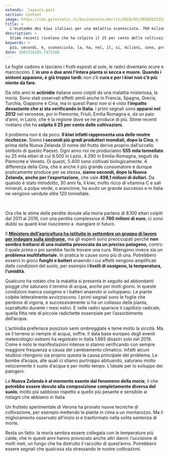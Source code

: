 ```yaml
--- 
extends: _layouts.post 
section: content 
image: https://cdn.gelestatic.it/businessinsider/it/2018/05/381BIO153524_pr.jpg 
title: > 
  L’ecatombe dei kiwi italiani per una malattia sconosciuta. 760 milioni di perdite nel settore (secondi al mondo per produzione ed export) 
description: > 
  Stime recenti rivelano che ha colpito il 25 per cento delle coltivazioni.In pratica le cause sono più di una.Qualcuno ha notato che la malattia si presenta in seguito ad abbondanti piogge che saturano il terreno di acqua, anche per molti giorni.I primi segnali sono le foglie che perdono di vigoria, e successivamente si ha un collasso della pianta, soprattutto durante i mesi estivi.Un frutteto sperimentale di Verona ha provato nuove tecniche di coltivazione, per esempio mettendo le piante in cima a un montarozzo. 
keywords: > 
  più, secondi, è, sconosciuta, la, ha, nel, il, si, milioni, sono, produzione, che, settore, le, malattia, perdite, una, mondo, di 
date: 1603226185.7471588 
--- 
```

<div><p>Le foglie cadono e lasciano i frutti esposti al sole, le radici diventano scure e marciscono. E <strong>in uno o due anni l&#8217;intera pianta si secca e muore. Quando i sintomi appaiono, &#232; gi&#224; troppo tardi: </strong>non c&#8217;&#232;&#160;<strong>cura&#160;e&#160;per i kiwi non c&#8217;&#232; pi&#249; niente da fare.</strong></p><p id="adv-Middle1-dev"></p>
<p>Da otto anni le <strong>actinidie</strong> italiane sono colpiti da una malattia misteriosa, la moria. Sono stati osservati effetti simili anche in Francia, Spagna, Grecia, Turchia, Giappone e Cina, ma in questi Paesi non si &#232; visto <strong>l&#8217;impatto devastante che si sta verificando in Italia</strong>. I primi segnali sono<strong> apparsi nel 2012</strong> nel veronese, poi in Piemonte, Friuli, Emilia Romagna e, da un paio d&#8217;anni, in Lazio, che &#232; la regione dove se ne produce di pi&#249;. Stime recenti rivelano che ha <strong>colpito il 25 per cento delle coltivazioni.</strong></p><p id="adv-Bottom"></p>
<p>Il problema non &#232; da poco. <strong>Il kiwi infatti rappresenta una delle nostre ricchezze.</strong> Siamo <strong>i secondi pi&#249; gradi produttori mondiali, dopo la Cina</strong>, e prima della Nuova Zelanda&#160;(il nome del frutto deriva proprio dall&#8217;uccello simbolo di questo Paese). Ogni anno noi ne produciamo <strong>555 mila tonnellate</strong> su 25 mila ettari di cui 9.500 in Lazio, 4.290 in Emilia-Romagna, seguiti da Piemonte e Veneto. Di questi, 5.400 sono coltivati biologicamente. A differenza della Cina, che &#232; anche il pi&#249; grande consumatore e dunque praticamente produce per se stessa, <strong>siamo secondi, dopo la Nuova Zelanda, anche per l&#8217;esportazione,</strong> che vale <strong>498,1 milioni di dollari.</strong> Da quando &#232; stato introdotto, 30 anni fa, il kiwi, molto ricco di vitamina C e sali minerali, a polpa verde, o arancione, ha avuto un grande successo e in Italia ne vengono vendute oltre 120 tonnellate.</p><p>&#160;</p><p>Ora che le stime delle perdite dovute alla moria parlano di 8.100 ettari colpiti dal 2011 al 2019, con una perdita complessiva di <strong>760 milioni di euro</strong>, ci sono dubbi su quanti kiwi riusciremo a&#160; mangiare in futuro.</p><p id="advHook-x21"></p>
<p>Il <a href="https://www.politicheagricole.it/flex/cm/pages/ServeBLOB.php/L/IT/IDPagina/16018" target="_blank"><strong>Ministero dell&#8217;agricoltura ha istituito in settembre un gruppo di lavoro per indagare sulla sindrome,</strong></a> ma gli esperti sono preoccupati perch&#233; <strong>non sembra trattarsi di una malattia provocata da un preciso patogeno,</strong> contro il quale prima o poi sarebbe facile trovare una cura. Ritengono invece sia un<strong> problema multifattoriale.</strong> In pratica le cause sono pi&#249; di una. Potrebbero esserci in gioco <strong>funghi e batteri</strong> anaerobi i cui effetti vengono amplificati dalle condizioni del suolo, per esempio <strong>i livelli di ossigeno, la temperatura, l&#8217;umidit&#224;</strong>.</p>
<p>Qualcuno ha notato che la malattia si presenta in seguito ad abbondanti piogge che saturano il terreno di acqua, anche per molti giorni. In queste condizioni manca ossigeno e i batteri anaerobi si sviluppano. Le piante colpite letteralmente avvizziscono. I primi segnali sono le foglie che perdono di vigoria, e successivamente si ha un collasso della pianta, soprattutto durante i mesi estivi. E nelle radici sparisce il capillizio radicale, quella fitta rete di piccole radichette essenziale per l&#8217;assorbimento dell&#8217;acqua.</p>
<p>L&#8217;actinidia preferisce posizioni semi ombreggiate e teme molto la siccit&#224;. Ma se il terreno si riempie di acqua, soffre. Il data base europeo degli eventi meteorologici estremi ha registrato in Italia 1.665 disastri solo nel 2019. Come &#232; noto le manifestazioni intense si stanno verificando con sempre maggiore frequenza a causa del cambiamento climatico. Infatti alcuni studiosi ritengono sia proprio questa la causa principale del problema. Le bombe d&#8217;acqua, alle quali ci stiamo purtroppo abituando, saturano molto velocemente il suolo d&#8217;acqua e per molto tempo. L&#8217;ideale per lo sviluppo dei patogeni.</p>
<p>La <strong>Nuova Zelanda &#232; al momento esente dal fenomeno della moria</strong>; il che <strong>potrebbe essere dovuto alla composizione completamente diversa del suolo</strong>, molto pi&#249; sabbioso rispetto a quello pi&#249; pesante e sensibile ai ristagni che abbiamo in Italia.</p>
<p>Un frutteto sperimentale di Verona ha provato nuove tecniche di coltivazione, per esempio mettendo le piante in cima a un montarozzo. Ma il miglioramento osservato all&#8217;inizio si &#232; trasformato nella solita sentenza di morte.</p>
<p>Resta un fatto: la moria sembra essere collegata con le temperature pi&#249; calde, che in questi anni hanno provocato anche altri danni: l&#8217;uccisione di molti meli, un fungo che ha distrutto il raccolto di quest&#8217;anno. Potrebbero essere segnali che qualcosa sta stressando le nostre coltivazioni.</p>
</div>